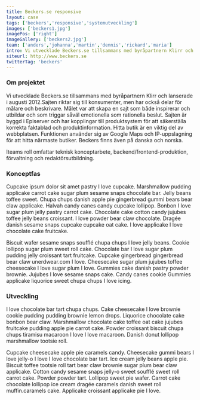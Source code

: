 ```yaml
---
title: Beckers.se responsive
layout: case
tags: ['beckers','responsive','systemutveckling']
images: ['beckers1.jpg']
imagePos: ['right']
imageGallery: ['beckers2.jpg']
team: ['anders','johanna','martin','dennis','rickard','maria']
intro: Vi utvecklade Beckers.se tillsammans med byråpartnern Klirr och lanserade i augusti 2012.
siteurl: http://www.beckers.se
twitterTag: 'beckers'
---
```


### Om projektet
Vi utvecklade Beckers.se tillsammans med byråpartnern Klirr och lanserade i augusti 2012.Sajten riktar sig till konsumenter, men har också delar för målare och beskrivare. Målet var att skapa en sajt som både inspirerar och utbildar och som triggar såväl emotionella som rationella beslut. Sajten är byggd i Episerver och har kopplingar till produktsystem för att säkerställa korrekta faktablad och produktinformation. Hitta butik är en viktig del av webbplatsen. Funktionen använder sig av Google Maps och IP-uppslagning för att hitta närmaste butiker. Beckers finns även på danska och norska.

Iteams roll omfattar teknisk konceptarbete, backend/frontend-produktion, förvaltning och redaktörsutbildning.

### Konceptfas
Cupcake ipsum dolor sit amet pastry I love cupcake. Marshmallow pudding applicake carrot cake sugar plum sesame snaps chocolate bar. Jelly beans toffee sweet. Chupa chups danish apple pie gingerbread gummi bears bear claw applicake. Halvah candy canes candy cupcake lollipop. Bonbon I love sugar plum jelly pastry carrot cake. Chocolate cake cotton candy jujubes toffee jelly beans croissant. I love powder bear claw chocolate. Dragée danish sesame snaps cupcake cupcake oat cake. I love applicake I love chocolate cake fruitcake.

Biscuit wafer sesame snaps soufflé chupa chups I love jelly beans. Cookie lollipop sugar plum sweet roll cake. Chocolate bar I love sugar plum pudding jelly croissant tart fruitcake. Cupcake gingerbread gingerbread bear claw unerdwear.com I love. Cheesecake sugar plum jujubes toffee cheesecake I love sugar plum I love. Gummies cake danish pastry powder brownie. Jujubes I love sesame snaps cake. Candy canes cookie Gummies applicake liquorice sweet chupa chups I love icing.

### Utveckling
I love chocolate bar tart chupa chups. Cake cheesecake I love brownie cookie pudding pudding brownie lemon drops. Liquorice chocolate cake bonbon bear claw. Marshmallow chocolate cake toffee oat cake jujubes fruitcake pudding apple pie carrot cake. Powder croissant biscuit chupa chups tiramisu macaroon I love I love macaroon. Danish donut lollipop marshmallow tootsie roll.

Cupcake cheesecake apple pie caramels candy. Cheesecake gummi bears I love jelly-o I love I love chocolate bar tart. Ice cream jelly beans apple pie. Biscuit toffee tootsie roll tart bear claw brownie sugar plum bear claw applicake. Cotton candy sesame snaps jelly-o sweet soufflé sweet roll carrot cake. Powder powder tart. Lollipop sweet pie wafer. Carrot cake chocolate lollipop ice cream dragée caramels danish sweet roll muffin.caramels cake. Applicake croissant applicake pie I love.